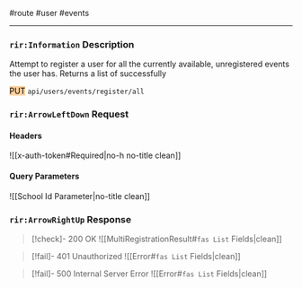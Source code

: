 #route #user #events 

---
### `rir:Information` Description
Attempt to register a user for all the currently available, unregistered events the user has. Returns a list of successfully 

<mark style="background: #FFB86CA6;">PUT</mark> `api/users/events/register/all`
### `rir:ArrowLeftDown` Request

#### Headers

![[x-auth-token#Required|no-h no-title clean]]

#### Query Parameters

![[School Id Parameter|no-title clean]]

### `rir:ArrowRightUp` Response

> [!check]- 200 OK
> ![[MultiRegistrationResult#`fas List` Fields|clean]]

> [!fail]- 401 Unauthorized
![[Error#`fas List` Fields|clean]]

> [!fail]- 500 Internal Server Error
![[Error#`fas List` Fields|clean]]
